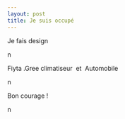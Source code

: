 ```yaml
---
layout: post
title: Je suis occupé
---
```


<p>Je fais design </p>
<p>n
<p>Fiyta .Gree climatiseur  et  Automobile</p>
<p>n
<p>Bon courage !</p>
<p>n
<p></p>

